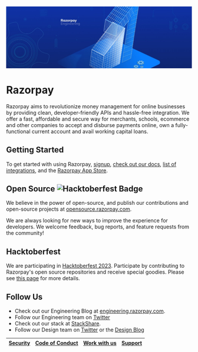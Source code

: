 ![banner](https://raw.githubusercontent.com/razorpay/.github/master/banner.jpg)

# Razorpay

Razorpay aims to revolutionize money management for online businesses by providing clean, developer-friendly APIs and hassle-free integration. We offer a fast, affordable and secure way for merchants, schools, ecommerce and other companies to accept and disburse payments online, own a fully-functional current account and avail working capital loans.

## Getting Started

To get started with using Razorpay, [signup](https://dashboard.razorpay.com), [check out our docs](https://razorpay.com/docs/), [list of integrations](https://razorpay.com/integrations/), and the [Razorpay App Store](https://razorpay.com/app-store/).

## Open Source ![Hacktoberfest Badge](https://img.shields.io/badge/Hacktoberfest-Open-green)

We believe in the power of open-source, and publish our contributions and open-source projects at [opensource.razorpay.com](https://opensource.razorpay.com).

We are always looking for new ways to improve the experience for developers. We welcome feedback, bug reports, and feature requests from the community!

## Hacktoberfest

We are participating in [Hacktoberfest 2023](https://hacktoberfest.com/). Participate by contributing to Razorpay's open source repositories and receive special goodies. Please see [this page]( https://opensource.razorpay.com/hacktoberfest-2023/) for more details.

## Follow Us

- Check out our Engineering Blog at [engineering.razorpay.com](https://engineering.razorpay.com/).
- Follow our Engineering team on [Twitter](https://twitter.com/RazorpayTech)
- Check out our stack at [StackShare](https://stackshare.io/companies/razorpay).
- Follow our Design team on [Twitter](https://twitter.com/razorpay_design) or the [Design Blog](https://design.razorpay.com)

[Security](https://hackerone.com/razorpay)|[Code of Conduct](CODE_OF_CONDUCT.md)|[Work with us](https://razorpay.com/jobs)|[Support](https://razorpay.com/support/)
---|---|---|---
